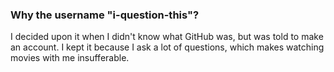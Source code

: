 ### Why the username "i-question-this"?
I decided upon it when I didn't know what GitHub was, but was told to make an account.
I kept it because I ask a lot of questions, which makes watching movies with me insufferable.
